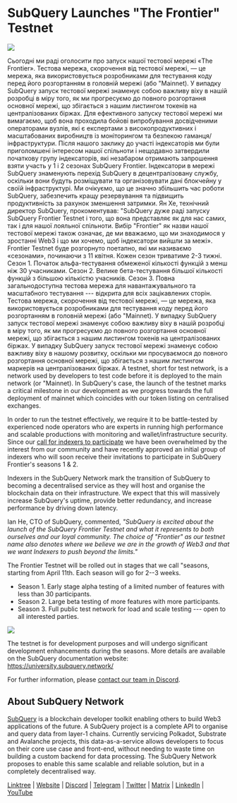 # SubQuery Launches "The Frontier" Testnet

![](https://miro.medium.com/max/1400/1*zRR8l3aVZKth9Fw0rqL-lg.png)

Сьогодні ми раді оголосити про запуск нашої тестової мережі «The Frontier». Тестова мережа, скорочення від тестової мережі, — це мережа, яка використовується розробниками для тестування коду перед його розгортанням в головній мережі (або "Mainnet). У випадку SubQuery запуск тестової мережі знаменує собою важливу віху в нашій розробці в міру того, як ми прогресуємо до повного розгортання основної мережі, що збігається з нашим листингом токенів на централізованих біржах. Для ефективного запуску тестової мережі ми вимагаємо, щоб вона проходила бойові випробування досвідченими операторами вузлів, які є експертами з високопродуктивних і масштабованих виробництв із моніторингом та безпекою гаманця/інфраструктури. Після нашого заклику до участі індексаторів ми були приголомшені інтересом нашої спільноти і нещодавно затвердили початкову групу індексаторів, які незабаром отримають запрошення взяти участь у 1 і 2 сезонах SubQuery Frontier. Індексатори в мережі SubQuery знаменують перехід SubQuery в децентралізовану службу, оскільки вони будуть розміщувати та організовувати дані блокчейну у своїй інфраструктурі. Ми очікуємо, що це значно збільшить час роботи SubQuery, забезпечить кращу резервування та підвищить продуктивність за рахунок зменшення затримки. Ян Хе, технічний директор SubQuery, прокоментував: "SubQuery дуже раді запуску SubQuery Frontier Testnet і того, що вона представляє як для нас самих, так і для нашої лояльної спільноти. Вибір "Frontier" як назви нашої тестової мережі також означає, де ми вважаємо, що ми знаходимося у зростанні Web3 і що ми хочемо, щоб індексатори вийшли за межі». Frontier Testnet буде розгорнуто поетапно, які ми називаємо «сезонами», починаючи з 11 квітня. Кожен сезон триватиме 2-3 тижні. Сезон 1. Початок альфа-тестування обмеженої кількості функцій з менш ніж 30 учасниками. Сезон 2. Велике бета-тестування більшої кількості функцій з більшою кількістю учасників. Сезон 3. Повна загальнодоступна тестова мережа для навантажувального та масштабного тестування --- відкрита для всіх зацікавлених сторін. Тестова мережа, скорочення від тестової мережі, — це мережа, яка використовується розробниками для тестування коду перед його розгортанням в головній мережі (або "Mainnet). У випадку SubQuery запуск тестової мережі знаменує собою важливу віху в нашій розробці в міру того, як ми прогресуємо до повного розгортання основної мережі, що збігається з нашим листингом токенів на централізованих біржах. У випадку SubQuery запуск тестової мережі знаменує собою важливу віху в нашому розвитку, оскільки ми просуваємося до повного розгортання основної мережі, що збігається з нашим листингом маркерів на централізованих біржах. A testnet, short for test network, is a network used by developers to test code before it is deployed to the main network (or "Mainnet). In SubQuery's case, the launch of the testnet marks a critical milestone in our development as we progress towards the full deployment of mainnet which coincides with our token listing on centralised exchanges.

In order to run the testnet effectively, we require it to be battle-tested by experienced node operators who are experts in running high performance and scalable productions with monitoring and wallet/infrastructure security. Since our [call for indexers to participate](./20211202-indexer-invitation.md) we have been overwhelmed by the interest from our community and have recently approved an initial group of indexers who will soon receive their invitations to participate in SubQuery Frontier's seasons 1 & 2.

Indexers in the SubQuery Network mark the transition of SubQuery to becoming a decentralised service as they will host and organise the blockchain data on their infrastructure. We expect that this will massively increase SubQuery's uptime, provide better redundancy, and increase performance by driving down latency.

Ian He, CTO of SubQuery, commented, _"SubQuery is excited about the launch of the SubQuery Frontier Testnet and what it represents to both ourselves and our loyal community. The choice of "Frontier" as our testnet name also denotes where we believe we are in the growth of Web3 and that we want Indexers to push beyond the limits."_

The Frontier Testnet will be rolled out in stages that we call "seasons, starting from April 11th. Each season will go for 2--3 weeks.

- Season 1. Early stage alpha testing of a limited number of features with less than 30 participants.
- Season 2. Large beta testing of more features with more participants.
- Season 3. Full public test network for load and scale testing --- open to all interested parties.

![](https://miro.medium.com/max/1400/1*oWnMXGqndf5539Gml7gf-Q.png)

The testnet is for development purposes and will undergo significant development enhancements during the seasons. More details are available on the SubQuery documentation website: https://university.subquery.network/

For further information, please [contact our team in Discord](https://discord.com/invite/78zg8aBSMG).

## About SubQuery Network

[SubQuery](https://subquery.network) is a blockchain developer toolkit enabling others to build Web3 applications of the future. A SubQuery project is a complete API to organise and query data from layer-1 chains. Currently servicing Polkadot, Substrate and Avalanche projects, this data-as-a-service allows developers to focus on their core use case and front-end, without needing to waste time on building a custom backend for data processing. The SubQuery Network proposes to enable this same scalable and reliable solution, but in a completely decentralised way.

​​​​[Linktree](https://linktr.ee/subquerynetwork) | [Website](https://subquery.network/) | [Discord](https://discord.com/invite/78zg8aBSMG) | [Telegram](https://t.me/subquerynetwork) | [Twitter](https://twitter.com/subquerynetwork) | [Matrix](https://matrix.to/#/#subquery:matrix.org) | [LinkedIn](https://www.linkedin.com/company/subquery) | [YouTube](https://www.youtube.com/channel/UCi1a6NUUjegcLHDFLr7CqLw)
